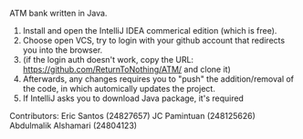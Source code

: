 ATM bank written in Java.

1. Install and open the IntelliJ IDEA commerical edition (which is free).
2. Choose open VCS, try to login with your github account that redirects you into the browser.
3. (if the login auth doesn't work, copy the URL: https://github.com/ReturnToNothing/ATM/ and clone it)
4. Afterwards, any changes requires you to "push" the addition/removal of the code, in which automically updates the project.
5. If IntelliJ asks you to download Java package, it's required

Contributors: 
Eric Santos (24827657)
JC Pamintuan (248125626)
Abdulmalik Alshamari (24804123)
